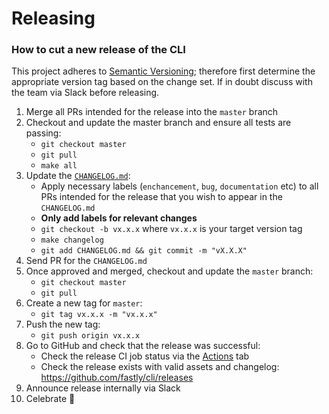 # Releasing

### How to cut a new release of the CLI

This project adheres to [Semantic Versioning](https://semver.org/spec/v2.0.0.html); therefore first determine the appropriate version tag based on the change set. If in doubt discuss with the team via Slack before releasing.

1. Merge all PRs intended for the release into the `master` branch
1. Checkout and update the master branch and ensure all tests are passing:
    * `git checkout master`
    * `git pull`
    * `make all`
1. Update the [`CHANGELOG.md`](https://github.com/fastly/cli/blob/master/CHANGELOG.md):
    * Apply necessary labels (`enchancement`, `bug`, `documentation` etc) to all PRs intended for the release that you wish to appear in the `CHANGELOG.md`
    * **Only add labels for relevant changes**
    * `git checkout -b vx.x.x` where `vx.x.x` is your target version tag
    * `make changelog`
    * `git add CHANGELOG.md && git commit -m "vX.X.X"`
1. Send PR for the `CHANGELOG.md`
1. Once approved and merged, checkout and update the `master` branch:
    * `git checkout master`
    * `git pull`
1. Create a new tag for `master`:
    * `git tag vx.x.x -m "vx.x.x"`
1. Push the new tag:
    * `git push origin vx.x.x`
1. Go to GitHub and check that the release was successful:
    * Check the release CI job status via the [Actions](https://github.com/fastly/cli/actions?query=workflow%3ARelease) tab
    * Check the release exists with valid assets and changelog: https://github.com/fastly/cli/releases
1. Announce release internally via Slack
1. Celebrate :tada:
